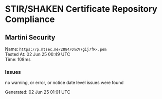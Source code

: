 # STIR/SHAKEN Certificate Repository Compliance

## Martini Security

Name: `https://p.mtsec.me/2884/OncV7gij7fR-.pem`\
Tested At: 02 Jun 25 00:49 UTC\
Time: 108ms

### Issues

no warning, or error, or notice date level issues were found

Generated: 02 Jun 25 01:01 UTC